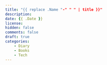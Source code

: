 ```yaml
---
title: "{{ replace .Name "-" " " | title }}"
description: 
date: {{ .Date }}
license: 
hidden: false
comments: false
draft: true
categories: 
    - Diary
    - Books
    - Tech
---
```

